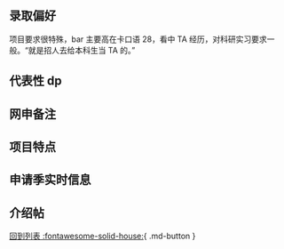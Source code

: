 ## 录取偏好

项目要求很特殊，bar 主要高在卡口语 28，看中 TA 经历，对科研实习要求一般。“就是招人去给本科生当 TA 的。”

## 代表性 dp

## 网申备注

## 项目特点

## 申请季实时信息

## 介绍帖

[回到列表 :fontawesome-solid-house:](grade.md){ .md-button }
